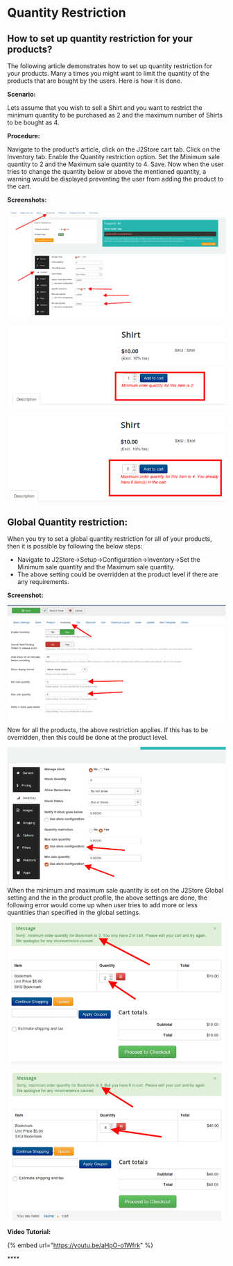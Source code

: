 # Quantity Restriction

## How to set up quantity restriction for your products? <a id="how-to-set-up-quantity-restriction-for-your-products"></a>

The following article demonstrates how to set up quantity restriction for your products. Many a times you might want to limit the quantity of the products that are bought by the users. Here is how it is done.

**Scenario:**

Lets assume that you wish to sell a Shirt and you want to restrict the minimum quantity to be purchased as 2 and the maximum number of Shirts to be bought as 4.

**Procedure:**

 Navigate to the product’s article, click on the J2Store cart tab. Click on the Inventory tab. Enable the Quantity restriction option. Set the Minimum sale quantity to 2 and the Maximum sale quantity to 4. Save. Now when the user tries to change the quantity below or above the mentioned quantity, a warning would be displayed preventing the user from adding the product to the cart.

**Screenshots:**

![productlevel](https://raw.githubusercontent.com/j2store/doc-images/master/frequently-asked-questions/frequently-asked-questions/quantity-restrictions/Quantityrestriction_product_level.png)

![fendminimumlimit](https://raw.githubusercontent.com/j2store/doc-images/master/frequently-asked-questions/frequently-asked-questions/quantity-restrictions/Quantityrestriction_frontend_minimumlimit.png)

![fendmaximumlimit](https://raw.githubusercontent.com/j2store/doc-images/master/frequently-asked-questions/frequently-asked-questions/quantity-restrictions/Quantityrestriction_frontend_maximumlimit.png)

## Global Quantity restriction: <a id="global-quantity-restriction"></a>

When you try to set a global quantity restriction for all of your products, then it is possible by following the below steps:

* Navigate to J2Store-&gt;Setup-&gt;Configuration-&gt;Inventory-&gt;Set the Minimum sale quantity and the Maximum sale quantity.
* The above setting could be overridden at the product level if there are any requirements.

**Screenshot:**

![globalsetting](https://raw.githubusercontent.com/j2store/doc-images/master/frequently-asked-questions/frequently-asked-questions/quantity-restrictions/quantityrestglobalsetting.png) Now for all the products, the above restriction applies. If this has to be overridden, then this could be done at the product level.

![globalsettingproduct](https://raw.githubusercontent.com/j2store/doc-images/master/frequently-asked-questions/frequently-asked-questions/quantity-restrictions/quantityrestrglobalsettinginproduct.png) When the minimum and maximum sale quantity is set on the J2Store Global setting and the in the product profile, the above settings are done, the following error would come up when user tries to add more or less quantities than specified in the global settings.

![globalfrontmini](https://raw.githubusercontent.com/j2store/doc-images/master/frequently-asked-questions/frequently-asked-questions/quantity-restrictions/quantityrestglobalfrontmini.png)

![globalfrontmax](https://raw.githubusercontent.com/j2store/doc-images/master/frequently-asked-questions/frequently-asked-questions/quantity-restrictions/quantityrestglobalfrontmax.png)

**Video Tutorial:**

{% embed url="https://youtu.be/aHpO-o1Wfrk" %}

\*\*\*\*


